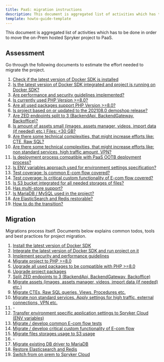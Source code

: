 ```yaml
---
title: PaaS: migration instructions
description: This document is aggregated list of activities which has to be done in order to move the on-Prem hosted Spryker project to PaaS.
template: howto-guide-template
---
```


This document is aggregated list of activities which has to be done in order to move the on-Prem hosted Spryker project to PaaS.

## Assessment

Go through the following documents to estimate the effort needed to migrate the project.

1. [Check if the latest version of Docker SDK is installed](/docs/scos/dev/migration-program/migration-to-paas/paas-assessment-documents/is-the-latest-version-of-docker-sdk-installed.html)
2. [Is the latest version of Docker SDK integrated and project is running on Docker SDK?](/docs/scos/dev/migration-program/migration-to-paas/paas-assessment-documents/is-the-latest-version-of-docker-sdk-integrated.html)
3. [Are performance and security guidelines implemented?](/docs/scos/dev/migration-program/migration-to-paas/paas-assessment-documents/are-performance-and-security-guidelines-implemented.html)
4. [Is currently used PHP Version >=8.0?](/docs/scos/dev/migration-program/migration-to-paas/paas-assessment-documents/is-currently-used-php-version-8-0.html)
5. [Are all used packages support PHP Version >=8.0?](/docs/scos/dev/migration-program/migration-to-paas/paas-assessment-documents/are-all-used-packages-support-php-version-8-0.html)
6. [Is project based on or updated to the 202108.0 demoshop release?](/docs/scos/dev/migration-program/migration-to-paas/paas-assessment-documents/is-project-based-on-or-updated-to-the-202108-0-demoshop-release.html)
7. [Are ZED endpoints split to 3 (BackendApi, BackendGateway, Backoffice)?](/docs/scos/dev/migration-program/migration-to-paas/paas-assessment-documents/are-zed-endpoints-split-to-3-backendapi-backendgateway-backoffice.html)
8. [Is amount of assets small (images, assets manager, videos, import data (if needed) etc.) Files: <30 GB?](/docs/scos/dev/migration-program/migration-to-paas/paas-assessment-documents/is-amount-of-assets-small.html)
9. [Are there some technical complexities, that might increase efforts like: CTE, Raw SQL?](/docs/scos/dev/migration-program/migration-to-paas/paas-assessment-documents/are-there-some-technical-db-complexities-that-might-increase-efforts.html)
10. [Are there some technical complexities, that might increase efforts like: non standard services, high traffic amount, VPN?](/docs/scos/dev/migration-program/migration-to-paas/paas-assessment-documents/are-there-some-technical-services-complexities-that-might-increase-efforts.html)
11. [Is deployment process compatible with PaaS OOTB deployment process?](/docs/scos/dev/migration-program/migration-to-paas/paas-assessment-documents/is-deployment-process-compatible-with-paas-ootb-deployment-process.html)
12. [Is ENV variables approach used for environment settings specification?](/docs/scos/dev/migration-program/migration-to-paas/paas-assessment-documents/is-env-variables-approach-used-for-environment-settings-specification.html)
13. [Test coverage: Is common E-com flow covered?](/docs/scos/dev/migration-program/migration-to-paas/paas-assessment-documents/test-coverage-is-common-e-com-flow-covered.html)
14. [Test coverage: Is critical custom functionality of E-com flow covered?](/docs/scos/dev/migration-program/migration-to-paas/paas-assessment-documents/test-coverage-is-critical-custom-functionality-of-e-com-flow-covered.html)
15. [Is S3 bucket integrated for all needed storages of files?](/docs/scos/dev/migration-program/migration-to-paas/paas-assessment-documents/is-s3-bucket-integrated-for-all-needed-storages-of-files.html)
16. [Has multi-store support?](/docs/scos/dev/migration-program/migration-to-paas/paas-assessment-documents/has-multi-store-support.html)
17. [Is MariaDB / MySQL used in the project?](/docs/scos/dev/migration-program/migration-to-paas/paas-assessment-documents/is-mariadb-mysql-used-in-the-project.html)
18. [Are ElasticSearch and Redis restorable?](/docs/scos/dev/migration-program/migration-to-paas/paas-assessment-documents/are-elasticsearch-and-redis-restorable.html)
19. [How to do the transition?](/docs/scos/dev/migration-program/migration-to-paas/paas-assessment-documents/how-to-do-the-transition.html)

## Migration

Migrations process itself. Documents below explains common todos, tools and best practices for project migration.

1. [Install the latest version of Docker SDK](/docs/scos/dev/migration-program/migration-to-paas/paas-migration-documents/install-the-latest-version-of-docker-sdk.html)
2. [Integrate the latest version of Docker SDK and run project on it](/docs/scos/dev/migration-program/migration-to-paas/paas-migration-documents/integrate-the-latest-version-of-docker-sdk-and-run-project-on-it.html)
3. [Implement security and performance guidelines](/docs/scos/dev/migration-program/migration-to-paas/paas-migration-documents/implement-security-and-performance-guidelines.html)
4. [Migrate project to PHP >=8.0](/docs/scos/dev/migration-program/migration-to-paas/paas-migration-documents/migrate-project-to-php-8-0.html)
5. [Upgrade all used packages to be compatible with PHP >=8.0](/docs/scos/dev/migration-program/migration-to-paas/paas-migration-documents/upgrade-all-used-packages-to-be-compatible-with-php-8-0.html)
6. [Upgrade project packages](/docs/scos/dev/migration-program/migration-to-paas/paas-migration-documents/upgrade-project-packages.html)
7. [Split ZED endpoints to 3 (BackendApi, BackendGateway, Backoffice)](/docs/scos/dev/migration-program/migration-to-paas/paas-migration-documents/split-zed-endpoints-to-3-backendapi-backendgateway-backoffice.html)
8. [Migrate assets (images, assets manager, videos, import data (if needed) etc.)](/docs/scos/dev/migration-program/migration-to-paas/paas-migration-documents/migrate-assets-images-assets-manager-videos-import-data-if-needed-etc.html)
9. [Migrate CTEs, Raw SQL queries, Views, Procedures etc.](/docs/scos/dev/migration-program/migration-to-paas/paas-migration-documents/migrate-ctes-raw-sql-queries-views-procedures-etc.html)
10. [Migrate non standard services. Apply settings for high traffic, external connections, VPN etc.](/docs/scos/dev/migration-program/migration-to-paas/paas-migration-documents/migrate-non-standard-services.html)
11. \-
12. [Transfer environment specific application settings to Spryker Cloud (ENV variables)](/docs/scos/dev/migration-program/migration-to-paas/paas-migration-documents/transfer-environment-specific-application-settings-to-spryker-cloud-env-variables.html)
13. [Migrate / develop common E-com flow tests](/docs/scos/dev/migration-program/migration-to-paas/paas-migration-documents/migrate-develop-common-e-com-flow-tests.html)
14. [Migrate / develop critical custom functionality of E-com flow](/docs/scos/dev/migration-program/migration-to-paas/paas-migration-documents/migrate-develop-critical-custom-functionality-of-e-com-flow.html)
15. [Migrate files storages usage to S3 usage](/docs/scos/dev/migration-program/migration-to-paas/paas-migration-documents/migrate-files-storages-usage-to-s3-usage.html)
16. \-
17. [Migrate existing DB driver to MariaDB](/docs/scos/dev/migration-program/migration-to-paas/paas-migration-documents/migrate-existing-db-driver-to-mariadb.html)
18. [Restore Elasticsearch and Redis](/docs/scos/dev/migration-program/migration-to-paas/paas-migration-documents/restore-elasticsearch-and-redis.html)
19. [Switch from on prem to Spryker Cloud](/docs/scos/dev/migration-program/migration-to-paas/paas-migration-documents/switch-from-on-prem-to-spryker-cloud.html)
